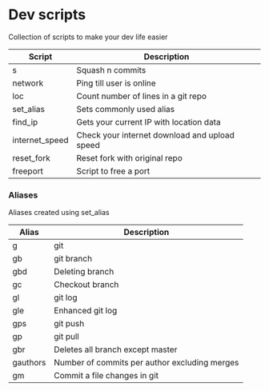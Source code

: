 # Dev scripts

Collection of scripts to make your dev life easier

| Script         | Description                                    |
| ---------------| ---------------------------------------------- |
| s              | Squash n commits                               |
| network        | Ping till user is online                       |
| loc            | Count number of lines in a git repo            |
| set_alias      | Sets commonly used alias                       |
| find_ip        | Gets your current IP with location data        |
| internet_speed | Check your internet download and upload speed  |
| reset_fork     | Reset fork with original repo                  |
| freeport       | Script to free a port                          |

### Aliases

Aliases created using set_alias

| Alias    | Description                                   |
| ---------| --------------------------------------------- |
| g        | git                                           |
| gb       | git branch                                    |
| gbd      | Deleting branch                               |
| gc       | Checkout branch                               |
| gl       | git log                                       |
| gle      | Enhanced git log                              |
| gps      | git push                                      |
| gp       | git pull                                      |
| gbr      | Deletes all branch except master              |
| gauthors | Number of commits per author excluding merges |
| gm       | Commit a file changes in git                  |